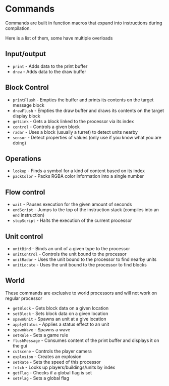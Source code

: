 # Commands

Commands are built in function macros that expand into instructions during compilation.

Here is a list of them, some have multiple overloads

## Input/output

- `print` - Adds data to the print buffer
- `draw` - Adds data to the draw buffer

## Block Control

- `printFlush` - Empties the buffer and prints its contents on the target message block
- `drawFlush` - Empties the draw buffer and draws its contents on the target display block
- `getLink` - Gets a block linked to the processor via its index
- `control` - Controls a given block
- `radar` - Uses a block (usually a turret) to detect units nearby
- `sensor` - Detect properties of values (only use if you know what you are doing)

## Operations

- `lookup` - Finds a symbol for a kind of content based on its index
- `packColor` - Packs RGBA color information into a single number

## Flow control

- `wait` - Pauses execution for the given amount of seconds
- `endScript` - Jumps to the top of the instruction stack (compiles into an `end` instruction)
- `stopScript` - Halts the execution of the current processor

## Unit control

- `unitBind` - Binds an unit of a given type to the processor
- `unitControl` - Controls the unit bound to the processor
- `unitRadar` - Uses the unit bound to the processor to find nearby units
- `unitLocate` - Uses the unit bound to the processor to find blocks

## World

These commands are exclusive to world processors and will not work
on regular processor

- `getBlock` - Gets block data on a given location
- `setBlock` - Sets block data on a given location
- `spawnUnit` - Spawns an unit at a give location
- `applyStatus` - Applies a status effect to an unit
- `spawnWave` - Spawns a wave
- `setRule` - Sets a game rule
- `flushMessage` - Consumes content of the print buffer and displays it on the gui
- `cutscene` - Controls the player camera
- `explosion` - Creates an explosion
- `setRate` - Sets the speed of this processor
- `fetch` - Looks up players/buildings/units by index
- `getFlag` - Checks if a global flag is set
- `setFlag` - Sets a global flag
